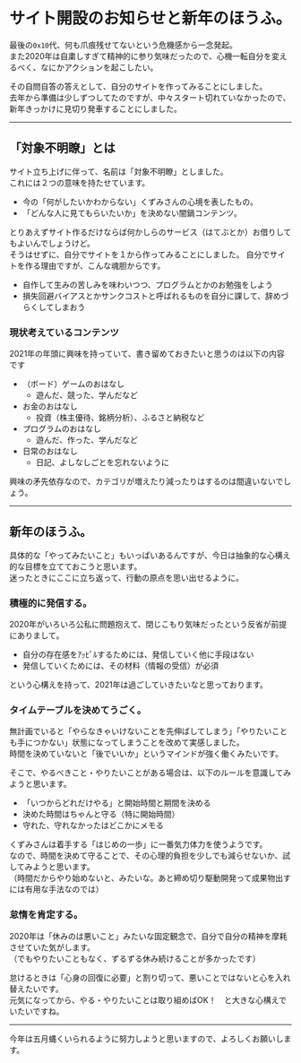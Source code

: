 # サイト開設のお知らせと新年のほうふ。

最後の`0x10`代、何も爪痕残せてないという危機感から一念発起。  
また2020年は自粛しすぎて精神的に参り気味だったので、心機一転自分を変えるべく、なにかアクションを起こしたい。

その自問自答の答えとして、自分のサイトを作ってみることにしました。  
去年から準備は少しずつしてたのですが、中々スタート切れていなかったので、新年きっかけに見切り発車することにしました。


---
## 「対象不明瞭」とは
サイト立ち上げに伴って、名前は「対象不明瞭」としました。  
これには２つの意味を持たせています。

- 今の「何がしたいかわからない」くずみさんの心境を表したもの。
- 「どんな人に見てもらいたいか」を決めない闇鍋コンテンツ。

とりあえずサイト作るだけならば何かしらのサービス（はてぶとか）お借りしてもよいんでしょうけど。  
そうはせずに、自分でサイトを１から作ってみることにしました。
自分でサイトを作る理由ですが、こんな魂胆からです。

- 自作して生みの苦しみを味わいつつ、プログラムとかのお勉強をしよう
- 損失回避バイアスとかサンクコストと呼ばれるものを自分に課して、辞めづらくしてしまおう


### 現状考えているコンテンツ
2021年の年頭に興味を持っていて、書き留めておきたいと思うのは以下の内容です

- （ボード）ゲームのおはなし
  - 遊んだ、競った、学んだなど
- お金のおはなし
  - 投資（株主優待、銘柄分析）、ふるさと納税など
- プログラムのおはなし
  - 遊んだ、作った、学んだなど
- 日常のおはなし
  - 日記、よしなしごとを忘れないように

興味の矛先依存なので、カテゴリが増えたり減ったりはするのは間違いないでしょう。



---
## 新年のほうふ。
具体的な「やってみたいこと」もいっぱいあるんですが、今日は抽象的な心構え的な目標を立てておこうと思います。  
迷ったときにここに立ち返って、行動の原点を思い出せるように。

### 積極的に発信する。
2020年がいろいろ公私に問題抱えて、閉じこもり気味だったという反省が前提にありまして。  

- 自分の存在感をｱｯﾋﾟﾙするためには、発信していく他に手段はない
- 発信していくためには、その材料（情報の受信）が必須

という心構えを持って、2021年は過ごしていきたいなと思っております。


### タイムテーブルを決めてうごく。
無計画でいると「やらなきゃいけないことを先伸ばしてしまう」「やりたいことも手につかない」状態になってしまうことを改めて実感しました。  
時間を決めていないと「後でいいか」というマインドが強く働くみたいです。

そこで、やるべきこと・やりたいことがある場合は、以下のルールを意識してみようと思います。

- 「いつからどれだけやる」と開始時間と期間を決める
- 決めた時間はちゃんと守る（特に開始時間）
- 守れた、守れなかったはどこかにメモる

くずみさんは着手する「はじめの一歩」に一番気力体力を使うようです。  
なので、時間を決めて守ることで、その心理的負担を少しでも減らせないか、試してみようと思います。  
（時間だからやり始めないと、みたいな。あと締め切り駆動開発って成果物出すには有用な手法なのでは）


### 怠惰を肯定する。
2020年は「休みのは悪いこと」みたいな固定観念で、自分で自分の精神を摩耗させていた気がします。  
（でもやりたいこともなく、ずるずる休み続けることが多かったです）

怠けるときは「心身の回復に必要」と割り切って、悪いことではないと心を入れ替えたいです。  
元気になってから、やる・やりたいことは取り組めばOK！　と大きな心構えでいたいですね。

--- 

今年は五月蝿くいられるように努力しようと思いますので、よろしくお願いします。